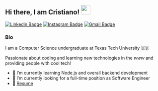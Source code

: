 ## Hi there, I am Cristiano! <img src="https://raw.githubusercontent.com/MartinHeinz/MartinHeinz/master/wave.gif" width="30px"> 

[![Linkedin Badge](https://img.shields.io/badge/-cristianocaon-blue?style=flat-square&logo=Linkedin&logoColor=white&link=https://www.linkedin.com/in/cristianocaon/)](https://www.linkedin.com/in/cristianocaon/)
[![Instagram Badge](https://img.shields.io/badge/-cristiano.caon-e4405f?style=flat-square&logo=Instagram&logoColor=white&link=https://www.instagram.com/cristiano.caon/)](https://www.instagram.com/cristiano.caon/)
[![Gmail Badge](https://img.shields.io/badge/-cristiano.e.caon@gmail.com-d14836?style=flat-square&logo=Gmail&logoColor=white&link=mailto:cristiano.e.caon@gmail.com)](mailto:mail@jayraj.co.in)

### Bio

I am a Computer Science undergraduate at Texas Tech University :us:

Passionate about coding and learning new technologies in the *www* and providing people with cool tech! 

- 🌱 I’m currently learning Node.js and overall backend development
- 🔭 I’m currently looking for a full-time position as Software Engineer
- :scroll: <a href="https://www.linkedin.com/in/cristianocaon/detail/overlay-view/urn:li:fsd_profileTreasuryMedia:(ACoAACxkuJABulMg-s73fzWlFdARyA0eJuM496c,1605136307787)/">Resume</a>
